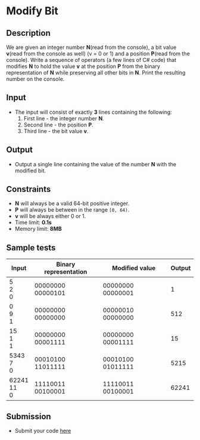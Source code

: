 # Modify Bit

## Description
We are given an integer number **N**(read from the console), a bit value **v**(read from the console as well) (v = 0 or 1) and a position **P**(read from the console). 
Write a sequence of operators (a few lines of C# code) that modifies **N** to hold the value 
**v** at the position **P** from the binary representation of **N** while preserving all other bits in **N**. Print the resulting number on the console.

## Input
- The input will consist of exactly **3** lines containing the following:
  1. First line - the integer number **N**.
  1. Second line - the position **P**.
  1. Third line - the bit value **v**.

## Output
- Output a single line containing the value of the number **N** with the modified bit.

## Constraints
- **N** will always be a valid 64-bit positive integer.
- **P** will always be between in the range `[0, 64)`.
- **v** will be always either 0 or 1.
- Time limit: **0.1s**
- Memory limit: **8MB**

## Sample tests

|     Input         |Binary representation|Modified value    |    Output     |
|-------------------|---------------------|------------------|---------------|
|5    <br/>2 <br/>0 |00000000 00000101    |00000000 00000001 |1              |
|0    <br/>9 <br/>1 |00000000 00000000    |00000010 00000000 |512            |
|15   <br/>1 <br/>1 |00000000 00001111    |00000000 00001111 |15             |
|5343 <br/>7 <br/>0 |00010100 11011111    |00010100 01011111 |5215           |
|62241<br/>11<br/>0 |11110011 00100001    |11110011 00100001 |62241          |

## Submission
- Submit your code [here](http://bgcoder.com/Contests/Compete/Index/310#12)
